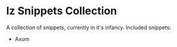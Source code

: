 # Iz Snippets Collection

A collection of snippets, currently in it's infancy. Included snippets:

- Axum
